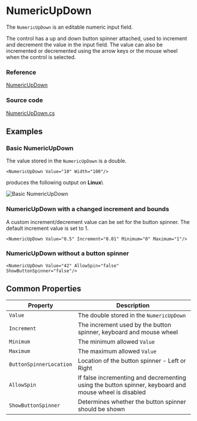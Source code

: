 # NumericUpDown

The `NumericUpDown` is an editable numeric input field.

The control has a up and down button spinner attached, used to increment and decrement the value in the input field. The value can also be incremented or decremented using the arrow keys or the mouse wheel when the control is selected.

### Reference <a href="reference" id="reference"></a>

[NumericUpDown](http://reference.avaloniaui.net/api/Avalonia.Controls/NumericUpDown/)

### Source code <a href="source-code" id="source-code"></a>

[NumericUpDown.cs](https://github.com/AvaloniaUI/Avalonia/blob/master/src/Avalonia.Controls/NumericUpDown/NumericUpDown.cs)

## Examples <a href="examples" id="examples"></a>

### Basic NumericUpDown <a href="basic-numericupdown" id="basic-numericupdown"></a>

The value stored in the `NumericUpDown` is a double.

```markup
<NumericUpDown Value="10" Width="100"/>
```

produces the following output on **Linux**\


![Basic NumericUpDown](../../.gitbook/assets/numericupdown\_basic.png)

### NumericUpDown with a changed increment and bounds <a href="numericupdown-with-a-changed-increment-and-bounds" id="numericupdown-with-a-changed-increment-and-bounds"></a>

A custom increment/decrement value can be set for the button spinner. The default increment value is set to 1.

```markup
<NumericUpDown Value="0.5" Increment="0.01" Minimum="0" Maximum="1"/>
```

### NumericUpDown without a button spinner <a href="numericupdown-without-a-button-spinner" id="numericupdown-without-a-button-spinner"></a>

```markup
<NumericUpDown Value="42" AllowSpin="false" ShowButtonSpinner="false"/>
```

## Common Properties <a href="common-properties" id="common-properties"></a>

| Property                | Description                                                                                           |
| ----------------------- | ----------------------------------------------------------------------------------------------------- |
| `Value`                 | The double stored in the `NumericUpDown`                                                              |
| `Increment`             | The increment used by the button spinner, keyboard and mouse wheel                                    |
| `Minimum`               | The minimum allowed `Value`                                                                           |
| `Maximum`               | The maximum allowed `Value`                                                                           |
| `ButtonSpinnerLocation` | Location of the button spinner - Left or Right                                                        |
| `AllowSpin`             | If false incrementing and decrementing using the button spinner, keyboard and mouse wheel is disabled |
| `ShowButtonSpinner`     | Determines whether the button spinner should be shown                                                 |
